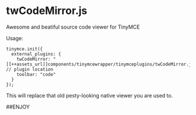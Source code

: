 # twCodeMirror.js
Awesome and beatiful source code viewer for TinyMCE

Usage:
```
tinymce.init({
  external_plugins: {
    twCodeMirror: "[[++assets_url]]components/tinymcewrapper/tinymceplugins/twCodeMirror.js", // plugin location
    toolbar: "code"
  }
});
```
This will replace that old pesty-looking native viewer you are used to.

##ENJOY

